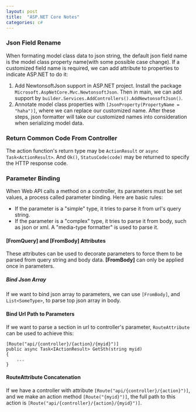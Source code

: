 ```yaml
---
layout: post
title:  "ASP.NET Core Notes"
categories: c#
---
```


### Json Field Rename
When formating model class data to json string, the default json field name is the model class property name(with some possible case change). If a customized field name is required, we can add attribute to properties to indicate ASP.NET to do it:
1. Add NewtonsoftJson support in ASP.NET project. Install the package `Microsoft.AspNetCore.Mvc.NewtonsoftJson`. Then in main, we can add support by `builder.Services.AddControllers().AddNewtonsoftJson()`.
2. Annotate model class properties with `[JsonProperty(PropertyName = "haha")]`, where we can replace our customized name.
After these steps, json formatter will take our customized names into consideration when serializing model data.

### Return Common Code From Controller
The action function's return type may be `ActionResult` or `async Task<ActionResult>`. And `Ok()`, `StatusCode(code)` may be returned to specify the HTTP response code.

### Parameter Binding
When Web API calls a method on a controller, its parameters must be set values, a process called parameter binding. Here are basic rules:
* If the parameter is a "simple" type, it tries to parse it from url's query string.
* If the parameter is a "complex" type, it tries to parse it from body, such as json or xml. A "media-type formatter" is used to parse it.

#### \[FromQuery\] and \[FromBody\] Attributes
These attributes can be used to decorate parameters to force them to be parsed from query string and body data. **\[FromBody\]** can only be applied once in parameters.

##### Bind Json Array
If we want to bind json array to parameters, we can use `[FromBody]`, and `List<SomeType>`, to parse top json array in body.

#### Bind Url Path to Parameters
If we want to parse a section in url to controller's parameter, `RouteAttribute` can be used to achieve this:
```
[Route("api/{controller}/{action}/{myid}")]
public async Task<IActionResult> GetSth(string myid)
{
	...
}
```

#### RouteAttribute Concatenation
If we have a controller with attribute `[Route("api/{controller}/{action}")]`, and we make an action method `[Route("{myid}")]`, the full path to this action is `[Route("api/{controller}/{action}/{myid}")]`.

